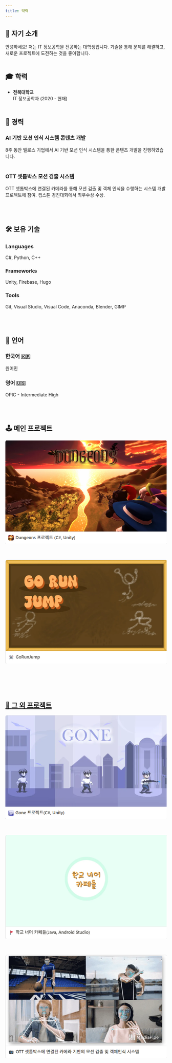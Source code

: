 ```yaml
---
title: 약력
---
```


## 👤 **자기 소개**

안녕하세요! 저는 IT 정보공학을 전공하는 대학생입니다. 기술을 통해 문제를 해결하고, 새로운 프로젝트에 도전하는 것을 좋아합니다.
<br><br>

## 🎓 **학력**

- **전북대학교**  
  IT 정보공학과 (2020 - 현재)
<br><br>

## 💼 **경력**

### **AI 기반 모션 인식 시스템 콘텐츠 개발**  
  8주 동안 텔로스 기업에서 AI 기반 모션 인식 시스템을 통한 콘텐츠 개발을 진행하였습니다.<br><br>

### **OTT 셋톱박스 모션 검출 시스템**  
  OTT 셋톱박스에 연결된 카메라를 통해 모션 검출 및 객체 인식을 수행하는 시스템 개발 프로젝트에 참여. 캡스톤 경진대회에서 최우수상 수상.
<br><br>
<br><br>

## 🛠 **보유 기술**

### **Languages** 
C#, Python, C++  

### **Frameworks**
Unity, Firebase, Hugo  

### **Tools**
Git, Visual Studio, Visual Code, Anaconda, Blender, GIMP
<br><br>
<br><br>

## 🥏 **언어**  

### 한국어 :kr:

원어민

### 영어 :us:

OPIC - Intermediate High
<br><br>
<br><br>

## 🕹️ **메인 프로젝트**

<a href="https://kravie403.github.io/projects/main-projects/dungeons/">
    <img src="featured(10).png" style="display: block; margin: 0 auto 50px 0;">  
    

<a href="https://kravie403.github.io/projects/main-projects/go-run-jump/">
    <img src="featured(11).png" style="display: block; margin: 0 auto 50px 0;">

<br><br>

## 📖 **그 외 프로젝트**

<a href="https://kravie403.github.io/projects/sub-projects/gone/">
    <img src="featured(12).png" style="display: block; margin: 0 auto 50px 0;">  


<a href="https://kravie403.github.io/projects/sub-projects/cafe-beyond-the-university/">
    <img src="featured(13).png" style="display: block; margin: 0 auto 50px 0;">  


<a href="https://kravie403.github.io/projects/sub-projects/motion-detection-object-recognition/">
    <img src="featured(14).png" style="display: block; margin: 0 auto 50px 0;">  
<br><br>
